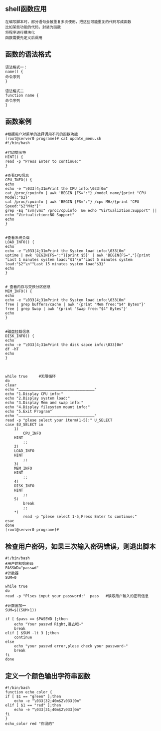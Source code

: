 ## shell函数应用
	在编写脚本时，部分语句会被重复多次使用，把这些可能重复的代码写成函数
    比如某些功能的代码，封装为函数
	将程序进行模块化
	函数需要先定义后调用
	


## 函数的语法格式
	语法格式一：
	name() {
	命令序列
	}

	语法格式二
	function name {
	命令序列
	}



## 函数案例
	#根据用户对菜单的选择调用不同的函数功能
	[root@server0 programe]# cat update_menu.sh 
	#!/bin/bash
	
	#打印提示符
	HINT() {
	read -p "Press Enter to continue:"
	}
	
	#查看CPU信息
	CPU_INFO() {
	echo
	echo -e "\033[4;31mPrint the CPU info:\033[0m"
	cat /proc/cpuinfo | awk 'BEGIN {FS=":"} /model name/{print "CPU Model:"$2}'
	cat /proc/cpuinfo | awk 'BEGIN {FS=":"} /cpu MHz/{print "CPU Speed:"$2"MHz"}'
	grep -Eq "svm|vmx" /proc/cpuinfo  && echo "Virtualiztion:Support" || echo "Virtualiztion:NO Support"
	echo
	}
	
	
	#查看系统负载
	LOAD_INFO() {
	echo
	echo -e "\033[4;31mPrint the System load info:\033[0m"
	uptime | awk 'BEGIN{FS=":"}{print $5}' | awk 'BEGIN{FS=","}{print "Last 1 minutes system load:"$1"\n""Last 5 minutes system load:"$2"\n""Last 15 minutes system load"$3}'
	echo
	}
	
	
	# 查看内存与交换分区信息
	MEM_INFO() {
	echo
	echo -e "\033[4;31mPrint the System load info:\033[0m"
	free | grep buffers/cache | awk '{print "Mem free:"$4" Bytes"}'
	free | grep Swap | awk '{print "Swap free:"$4" Bytes"}'
	echo
	}
	
	
	#磁盘挂载信息
	DISK_INFO() {
	echo
	echo -e "\033[4;31mPrint the disk sapce info:\033[0m"
	df -hT
	echo
	}
	
	
	
	while true     #无限循环
	do
	clear
	echo "…………………………………………………………………………………………"
	echo "1.Display CPU info:"
	echo "2.Display system load:"
	echo "3.Display Mem and swap info:"
	echo "4.Display filesytem mount info:"
	echo "5.Exit Program"
	echo "…………………………………………………………………………………………"
	read -p "plese select your iterm(1-5):" U_SELECT
	case $U_SELECT in
	    1)
	        CPU_INFO
		HINT
	        ;;
	    2)
		LOAD_INFO
		HINT
	        ;;
	    3)
		MEM_INFO
		HINT
	        ;;
	    4)
		DISK_INFO
		HINT
	        ;;
	    5)
	        break
	        ;;
	    *)
	        read -p "plese select 1-5,Press Enter to continue:"
	esac
	done
	[root@server0 programe]# 






## 检查用户密码，如果三次输入密码错误，则退出脚本
	#!/bin/bash
	#用户的初始密码
	PASSWD="passwd"
	#计数器
	SUM=0
	
	while true
	do
	read -p "Plses input your password:"  pass   #读取用户输入的密码信息
	
	#计数器加一
	SUM=$((SUM+1))
	
	if [ $pass == $PASSWD ];then
	    echo "Your passwd Right,进去吧~"
	    break
	elif [ $SUM -lt 3 ];then
	    continue
	else
	    echo "your passwd error,plese check your password~"
	    break
	fi
	done



## 定义一个颜色输出字符串函数
	#!/bin/bash
	function echo_color {
	if [ $1 == "green" ];then
	    echo -e "\033[32;40m$2\033[0m"
	elif [ $1 == "red" ];then
	    echo -e "\033[31;40m$2\033[0m"
	fi
	}
	echo_color red "你没的"




